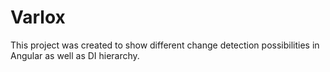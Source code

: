# Varlox

This project was created to show different change detection possibilities in Angular as well as DI hierarchy.


